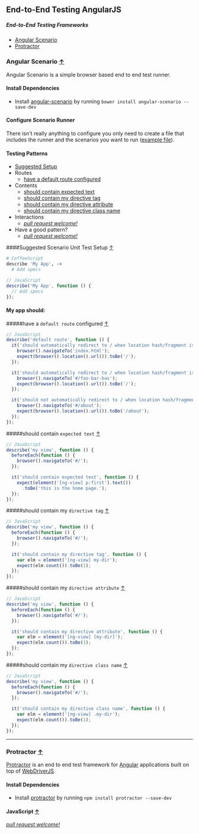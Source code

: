 ## End-to-End Testing AngularJS

##### End-to-End Testing Frameworks

* [Angular Scenario](#angular-scenario-)
* [Protractor](#protractor-)

### Angular Scenario [&#8593;](#end-to-end-testing-frameworks)

Angular Scenario is a simple browser based end to end test runner.

#### Install Dependencies

* Install [angular-scenario](https://github.com/angular/bower-angular-scenario) by running `bower install angular-scenario --save-dev`

#### Configure Scenario Runner

There isn't really anything to configure you only need to create a file that includes the runner and the scenarios you want to run ([example file](../example/javascript/e2e.html)).

#### Testing Patterns

* [Suggested Setup](#suggested-scenario-unit-test-setup-)
* Routes
  * [have a default route configured](#have-a-default-route-configured-)
* Contents
  * [should contain expected text](#should-contain-expected-text-)
  * [should contain my directive tag](#should-contain-my-directive-tag-)
  * [should contain my directive attribute](#should-contain-my-directive-attribute-)
  * [should contain my directive class name](#should-contain-my-directive-class-name-)
* Interactions
  * *[pull request welcome!](../#contributing-test-patterns)*
* Have a good pattern?
  * *[pull request welcome!](../#contributing-test-patterns)*

####Suggested Scenario Unit Test Setup [&#8593;](#testing-patterns)
```CoffeeScript
# CoffeeScript
describe 'My App', ->
  # Add specs
```

```JavaScript
// JavaScript
describe('My App', function () {
  // Add specs
});
```

#### My app should:

#####have a `default route` configured [&#8593;](#testing-patterns)
```JavaScript
// JavaScript
describe('default route', function () {
  it('should automatically redirect to / when location hash/fragment is empty', function () {
    browser().navigateTo('index.html');
    expect(browser().location().url()).toBe('/');
  });

  it('should automatically redirect to / when location hash/fragment is invalid', function () {
    browser().navigateTo('#/foo-bar-bas');
    expect(browser().location().url()).toBe('/');
  });

  it('should not automatically redirect to / when location hash/fragment is valid', function () {
    browser().navigateTo('#/about');
    expect(browser().location().url()).toBe('/about');
  });
});
```

#####should contain `expected text` [&#8593;](#testing-patterns)
```JavaScript
// JavaScript
describe('my view', function () {
  beforeEach(function () {
    browser().navigateTo('#/');
  });

  it('should contain expected text', function () {
    expect(element('[ng-view] p:first').text())
      .toBe('this is the home page.');
  });
});
```

#####should contain my `directive tag` [&#8593;](#testing-patterns)
```JavaScript
// JavaScript
describe('my view', function () {
  beforeEach(function () {
    browser().navigateTo('#/');
  });

  it('should contain my directive tag', function () {
    var elm = element('[ng-view] my-dir');
    expect(elm.count()).toBe(1);
  });
});
```

#####should contain my `directive attribute` [&#8593;](#testing-patterns)
```JavaScript
// JavaScript
describe('my view', function () {
  beforeEach(function () {
    browser().navigateTo('#/');
  });

  it('should contain my directive attribute', function () {
    var elm = element('[ng-view] [my-dir]');
    expect(elm.count()).toBe(1);
  });
});
```

#####should contain my `directive class name` [&#8593;](#testing-patterns)
```JavaScript
// JavaScript
describe('my view', function () {
  beforeEach(function () {
    browser().navigateTo('#/');
  });

  it('should contain my directive class name', function () {
    var elm = element('[ng-view] .my-dir');
    expect(elm.count()).toBe(1);
  });
});
```
---

### Protractor [&#8593;](#end-to-end-testing-frameworks)

[Protractor](https://github.com/angular/protractor) is an end to end test framework for [Angular](http://angularjs.org/) applications built on top of [WebDriverJS](https://code.google.com/p/selenium/wiki/WebDriverJs).

#### Install Dependencies

* Install [protractor](https://github.com/angular/protractor) by running `npm install protractor --save-dev`

#### JavaScript [&#8593;](#end-to-end-testing-frameworks)

*[pull request welcome!](../#contributing-test-patterns)*
